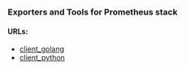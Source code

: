 ### Exporters and Tools for Prometheus stack
#### URLs:
- [client_golang](https://github.com/prometheus/client_golang)
- [client_python](https://github.com/prometheus/client_python)
